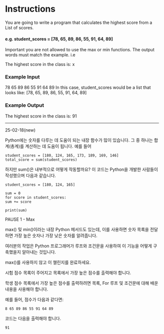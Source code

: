 # Instructions
You are going to write a program that calculates the highest score from a List of scores.

#### e.g. student_scores = [78, 65, 89, 86, 55, 91, 64, 89]

Important you are not allowed to use the max or min functions. The output words must match the example. i.e

The highest score in the class is: x
### Example Input
78 65 89 86 55 91 64 89
In this case, student_scores would be a list that looks like: [78, 65, 89, 86, 55, 91, 64, 89]

### Example Output
The highest score in the class is: 91


---
25-02-18(new)

Python에는 숫자를 다루는 데 도움이 되는 내장 함수가 많이 있습니다. 그 중 하나는 합계(총계)를 계산하는 데 도움이 됩니다. 예를 들어
```
student_scores = [180, 124, 165, 173, 189, 169, 146]
total_score = sum(student_scores)
```

하지만 sum()은 내부적으로 어떻게 작동할까요? 이 코드는 Python을 개발한 사람들이 작성했으며 다음과 같습니다.

```
student_scores = [180, 124, 165]

sum = 0
for score in student_scores:
sum += score

print(sum)
```

PAUSE 1 - Max

max() 및 min()이라는 내장 Python 메서드도 있는데, 이를 사용하면 숫자 목록을 전달하면 가장 높은 숫자나 가장 낮은 숫자를 알려줍니다.

여러분의 작업은 Python 프로그래머가 루프와 조건문을 사용하여 이 기능을 어떻게 구축했을지 알아내는 것입니다.

max()를 사용하지 않고 이 챌린지를 완료하세요.

시험 점수 목록이 주어지고 목록에서 가장 높은 점수를 출력해야 합니다. 

학생 점수 목록에서 가장 높은 점수를 출력하려면 목록, For 루프 및 조건문에 대해 배운 내용을 사용해야 합니다.

예를 들어, 점수가 다음과 같다면:

```
8 65 89 86 55 91 64 89
```

코드는 다음을 출력해야 합니다.
```
91
```